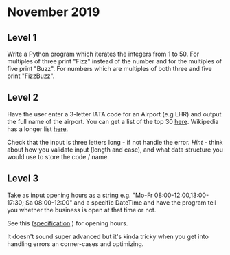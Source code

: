 # November 2019

## Level 1
Write a Python program which iterates the integers from 1 to 50. For multiples of three print "Fizz" instead of the number and for the multiples of five print "Buzz". For numbers which are multiples of both three and five print "FizzBuzz".

## Level 2
Have the user enter a 3-letter IATA code for an Airport (e.g LHR) and output the full name of the airport. You can get a list of the top 30  [here](https://www.world-airport-codes.com/world-top-30-airports.html). Wikipedia has a longer list [here](https://en.wikipedia.org/wiki/List_of_airports_by_IATA_and_ICAO_code).

Check that the input is three letters long - if not handle the error. 
_Hint_ - think about how you validate input (length and case), and what data structure you would use to store the code / name. 

## Level 3
Take as input opening hours as a string e.g. "Mo-Fr 08:00-12:00,13:00-17:30; Sa 08:00-12:00" and a specific DateTime and have the program tell you whether the business is open at that time or not. 

See this ([specification](https://wiki.openstreetmap.org/wiki/Key:opening_hours) ) for opening hours. 

It doesn't sound super advanced but it's kinda tricky when you get into handling errors an corner-cases and optimizing.
